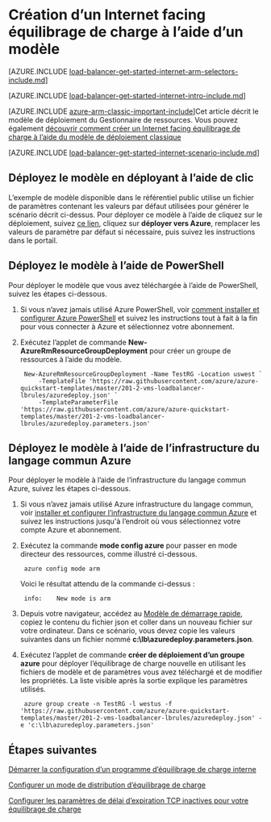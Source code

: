 <properties
   pageTitle="Créer un Internet facing équilibrage de charge dans le Gestionnaire de ressources à l’aide d’un modèle | Microsoft Azure"
   description="Apprenez à créer un Internet facing équilibrage de charge dans le Gestionnaire de ressources à l’aide d’un modèle"
   services="load-balancer"
   documentationCenter="na"
   authors="sdwheeler"
   manager="carmonm"
   editor=""
   tags="azure-resource-manager"
/>
<tags
   ms.service="load-balancer"
   ms.devlang="na"
   ms.topic="get-started-article"
   ms.tgt_pltfrm="na"
   ms.workload="infrastructure-services"
   ms.date="10/24/2016"
   ms.author="sewhee" />

# <a name="creating-an-internet-facing-load-balancer-using-a-template"></a>Création d’un Internet facing équilibrage de charge à l’aide d’un modèle

[AZURE.INCLUDE [load-balancer-get-started-internet-arm-selectors-include.md](../../includes/load-balancer-get-started-internet-arm-selectors-include.md)]

[AZURE.INCLUDE [load-balancer-get-started-internet-intro-include.md](../../includes/load-balancer-get-started-internet-intro-include.md)]

[AZURE.INCLUDE [azure-arm-classic-important-include](../../includes/azure-arm-classic-important-include.md)]Cet article décrit le modèle de déploiement du Gestionnaire de ressources. Vous pouvez également [découvrir comment créer un Internet facing équilibrage de charge à l’aide du modèle de déploiement classique](load-balancer-get-started-internet-classic-portal.md)


[AZURE.INCLUDE [load-balancer-get-started-internet-scenario-include.md](../../includes/load-balancer-get-started-internet-scenario-include.md)]

## <a name="deploy-the-template-by-using-click-to-deploy"></a>Déployez le modèle en déployant à l’aide de clic

L’exemple de modèle disponible dans le référentiel public utilise un fichier de paramètres contenant les valeurs par défaut utilisées pour générer le scénario décrit ci-dessus. Pour déployer ce modèle à l’aide de cliquez sur le déploiement, suivez [ce lien](http://go.microsoft.com/fwlink/?LinkId=544801), cliquez sur **déployer vers Azure**, remplacer les valeurs de paramètre par défaut si nécessaire, puis suivez les instructions dans le portail.

## <a name="deploy-the-template-by-using-powershell"></a>Déployez le modèle à l’aide de PowerShell

Pour déployer le modèle que vous avez téléchargée à l’aide de PowerShell, suivez les étapes ci-dessous.

1. Si vous n’avez jamais utilisé Azure PowerShell, voir [comment installer et configurer Azure PowerShell](../../articles/powershell-install-configure.md) et suivez les instructions tout à fait à la fin pour vous connecter à Azure et sélectionnez votre abonnement.

2. Exécutez l’applet de commande **New-AzureRmResourceGroupDeployment** pour créer un groupe de ressources à l’aide du modèle.

        New-AzureRmResourceGroupDeployment -Name TestRG -Location uswest `
            -TemplateFile 'https://raw.githubusercontent.com/azure/azure-quickstart-templates/master/201-2-vms-loadbalancer-lbrules/azuredeploy.json' `
            -TemplateParameterFile 'https://raw.githubusercontent.com/azure/azure-quickstart-templates/master/201-2-vms-loadbalancer-lbrules/azuredeploy.parameters.json'

## <a name="deploy-the-template-by-using-the-azure-cli"></a>Déployez le modèle à l’aide de l’infrastructure du langage commun Azure

Pour déployer le modèle à l’aide de l’infrastructure du langage commun Azure, suivez les étapes ci-dessous.

1. Si vous n’avez jamais utilisé Azure infrastructure du langage commun, voir [installer et configurer l’infrastructure du langage commun Azure](../../articles/xplat-cli-install.md) et suivez les instructions jusqu'à l’endroit où vous sélectionnez votre compte Azure et abonnement.
2. Exécutez la commande **mode config azure** pour passer en mode directeur des ressources, comme illustré ci-dessous.

        azure config mode arm

    Voici le résultat attendu de la commande ci-dessus :

        info:    New mode is arm

3. Depuis votre navigateur, accédez au [Modèle de démarrage rapide](https://github.com/Azure/azure-quickstart-templates/tree/master/201-2-vms-loadbalancer-lbrules), copiez le contenu du fichier json et coller dans un nouveau fichier sur votre ordinateur. Dans ce scénario, vous devez copie les valeurs suivantes dans un fichier nommé **c:\lb\azuredeploy.parameters.json**.
4. Exécutez l’applet de commande **créer de déploiement d’un groupe azure** pour déployer l’équilibrage de charge nouvelle en utilisant les fichiers de modèle et de paramètres vous avez téléchargé et de modifier les propriétés. La liste visible après la sortie explique les paramètres utilisés.

        azure group create -n TestRG -l westus -f 'https://raw.githubusercontent.com/azure/azure-quickstart-templates/master/201-2-vms-loadbalancer-lbrules/azuredeploy.json' -e 'c:\lb\azuredeploy.parameters.json'

## <a name="next-steps"></a>Étapes suivantes

[Démarrer la configuration d’un programme d’équilibrage de charge interne](load-balancer-get-started-ilb-arm-ps.md)

[Configurer un mode de distribution d’équilibrage de charge](load-balancer-distribution-mode.md)

[Configurer les paramètres de délai d’expiration TCP inactives pour votre équilibrage de charge](load-balancer-tcp-idle-timeout.md)
